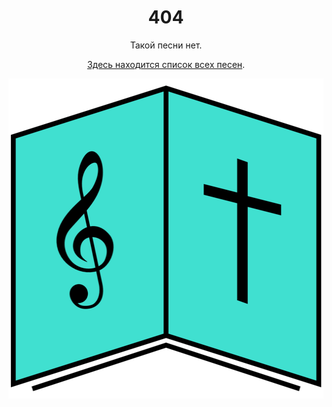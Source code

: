 ---
---
<!DOCTYPE html>
<html lang="кг">
  <head>
    <meta charset="utf-8">
    <meta name="viewport" content="width=device-width">
    <title>404 страница не найдена</title>
  </head>
  <body>
    <h1 align="center">404</h1><p align="center">Такой песни нет.</p>
    <p align="center"><a href="{{ site.baseurl }}/" title="На главную">Здесь находится список всех песен</a>.</p>
    <p align="center"><img width="512" height="512" src="images/icons/icon-512x512.png" alt="Сборник Песен Молодёжи Новороссийской Церкви Евангельских Христиан-Баптистов"></p>
  </body>
</html>
